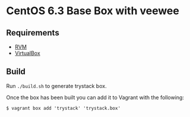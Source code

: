 # CentOS 6.3 Base Box with veewee

## Requirements

- [RVM](https://rvm.io/)
- [VirtualBox](https://www.virtualbox.org/)

## Build

Run `./build.sh` to generate trystack box.

Once the box has been built you can add it to Vagrant with the following:

    $ vagrant box add 'trystack' 'trystack.box'


